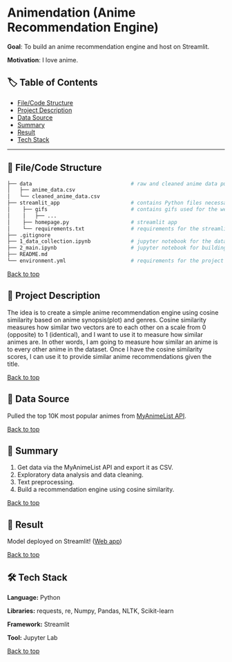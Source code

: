 # Animendation (Anime Recommendation Engine)

**Goal**: To build an anime recommendation engine and host on Streamlit.

**Motivation**: I love anime.

## :label: Table of Contents
- [File/Code Structure](#open_file_folder-filecode-structure)
- [Project Description](#memo-project-description)
- [Data Source](#mag_right-data-source)
- [Summary](#open_book-summary)
- [Result](#dart-result)
- [Tech Stack](#hammer_and_wrench-tech-stack)

---
## :open_file_folder: File/Code Structure

```bash      
├── data                                # raw and cleaned anime data pulled from API
│   ├── anime_data.csv
│   └── cleaned_anime_data.csv
├── streamlit_app                       # contains Python files necessary for the web app
│    ├── gifs                           # contains gifs used for the web app and presentation
│    │   ├── ...
│    ├── homepage.py                    # streamlit app
│    └── requirements.txt               # requirements for the streamlit app
├── .gitignore
├── 1_data_collection.ipynb             # jupyter notebook for the data collection
├── 2_main.ipynb                        # jupyter notebook for building the model
├── README.md          
└── environment.yml                     # requirements for the project
```

[Back to top](#label-table-of-contents)

## :memo: Project Description
The idea is to create a simple anime recommendation engine using cosine similarity based on anime synopsis(plot) and genres. Cosine similarity measures how similar two vectors are to each other on a scale from 0 (opposite) to 1 (identical), and I want to use it to measure how similar animes are. In other words, I am going to measure how similar an anime is to every other anime in the dataset. Once I have the cosine similarity scores, I can use it to provide similar anime recommendations given the title.

[Back to top](#label-table-of-contents)

## :mag_right: Data Source

Pulled the top 10K most popular animes from [MyAnimeList API](https://myanimelist.net/apiconfig/references/api/v2#section/Authentication).

[Back to top](#label-table-of-contents)

## :open_book: Summary

1. Get data via the MyAnimeList API and export it as CSV.
2. Exploratory data analysis and data cleaning.
3. Text preprocessing.
4. Build a recommendation engine using cosine similarity.

[Back to top](#label-table-of-contents)

## :dart: Result

Model deployed on Streamlit! ([Web app](https://animendation.streamlit.app/))

[Back to top](#label-table-of-contents)

## :hammer_and_wrench: Tech Stack

**Language:** Python

**Libraries:** requests, re, Numpy, Pandas, NLTK, Scikit-learn

**Framework:** Streamlit

**Tool:** Jupyter Lab

[Back to top](#label-table-of-contents)
